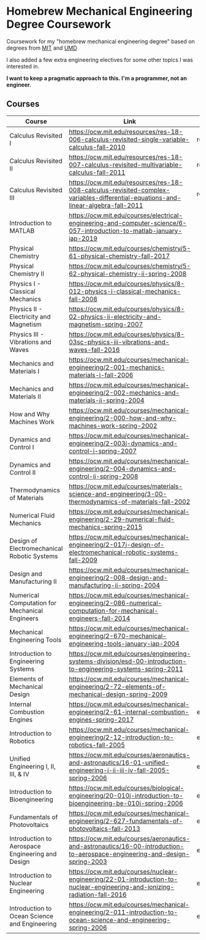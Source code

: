 # Homebrew Mechanical Engineering Degree Coursework

Coursework for my "homebrew mechanical engineering degree" based on degrees from [MIT](http://catalog.mit.edu/degree-charts/mechanical-engineering-course-2/) and [UMD](https://eng.umd.edu/sites/clark.umd.edu/files/enme-4yrplan-ge-2016-2017.pdf)

I also added a few extra engineering electives for some other topics I was interested in.

**I want to keep a pragmatic approach to this. I'm a programmer, not an engineer.**


## Courses
| Course                                           | Link                                                                                                                               | Note      |
| ------------------------------------------------ | ---------------------------------------------------------------------------------------------------------------------------------- | --------- |
| Calculus Revisited I                             | https://ocw.mit.edu/resources/res-18-006-calculus-revisited-single-variable-calculus-fall-2010                                     | refresher |
| Calculus Revisited II                            | https://ocw.mit.edu/resources/res-18-007-calculus-revisited-multivariable-calculus-fall-2011                                       | refresher |
| Calculus Revisited III                           | https://ocw.mit.edu/resources/res-18-008-calculus-revisited-complex-variables-differential-equations-and-linear-algebra-fall-2011  | refresher |
| Introduction to MATLAB                           | https://ocw.mit.edu/courses/electrical-engineering-and-computer-science/6-057-introduction-to-matlab-january-iap-2019              |           |
| Physical Chemistry                               | https://ocw.mit.edu/courses/chemistry/5-61-physical-chemistry-fall-2017                                                            |           |
| Physical Chemistry II                            | https://ocw.mit.edu/courses/chemistry/5-62-physical-chemistry-ii-spring-2008                                                       |           |
| Physics I - Classical Mechanics                  | https://ocw.mit.edu/courses/physics/8-012-physics-i-classical-mechanics-fall-2008                                                  |           |
| Physics II - Electricity and Magnetism           | https://ocw.mit.edu/courses/physics/8-02-physics-ii-electricity-and-magnetism-spring-2007                                          |           |
| Physics III - Vibrations and Waves               | https://ocw.mit.edu/courses/physics/8-03sc-physics-iii-vibrations-and-waves-fall-2016                                              |           |
| Mechanics and Materials I                        | https://ocw.mit.edu/courses/mechanical-engineering/2-001-mechanics-materials-i-fall-2006                                           |           |
| Mechanics and Materials II                       | https://ocw.mit.edu/courses/mechanical-engineering/2-002-mechanics-and-materials-ii-spring-2004                                    |           |
| How and Why Machines Work                        | https://ocw.mit.edu/courses/mechanical-engineering/2-000-how-and-why-machines-work-spring-2002                                     |           |
| Dynamics and Control I                           | https://ocw.mit.edu/courses/mechanical-engineering/2-003j-dynamics-and-control-i-spring-2007                                       |           |
| Dynamics and Control II                          | https://ocw.mit.edu/courses/mechanical-engineering/2-004-dynamics-and-control-ii-spring-2008                                       |           |
| Thermodynamics of Materials                      | https://ocw.mit.edu/courses/materials-science-and-engineering/3-00-thermodynamics-of-materials-fall-2002                           |           |
| Numerical Fluid Mechanics                        | https://ocw.mit.edu/courses/mechanical-engineering/2-29-numerical-fluid-mechanics-spring-2015                                      |           |
| Design of Electromechanical Robotic Systems      | https://ocw.mit.edu/courses/mechanical-engineering/2-017j-design-of-electromechanical-robotic-systems-fall-2009                    |           |
| Design and Manufacturing II                      | https://ocw.mit.edu/courses/mechanical-engineering/2-008-design-and-manufacturing-ii-spring-2004                                   |           |
| Numerical Computation for Mechanical Engineers   | https://ocw.mit.edu/courses/mechanical-engineering/2-086-numerical-computation-for-mechanical-engineers-fall-2014                  |           |
| Mechanical Engineering Tools                     | https://ocw.mit.edu/courses/mechanical-engineering/2-670-mechanical-engineering-tools-january-iap-2004                             |           |
| Introduction to Engineering Systems              | https://ocw.mit.edu/courses/engineering-systems-division/esd-00-introduction-to-engineering-systems-spring-2011                    |           |
| Elements of Mechanical Design                    | https://ocw.mit.edu/courses/mechanical-engineering/2-72-elements-of-mechanical-design-spring-2009                                  |           |
| Internal Combustion Engines                      | https://ocw.mit.edu/courses/mechanical-engineering/2-61-internal-combustion-engines-spring-2017                                    | elective  |
| Introduction to Robotics                         | https://ocw.mit.edu/courses/mechanical-engineering/2-12-introduction-to-robotics-fall-2005                                         | elective  |
| Unified Engineering I, II, III, & IV             | https://ocw.mit.edu/courses/aeronautics-and-astronautics/16-01-unified-engineering-i-ii-iii-iv-fall-2005-spring-2006               | elective  |
| Introduction to Bioengineering                   | https://ocw.mit.edu/courses/biological-engineering/20-010j-introduction-to-bioengineering-be-010j-spring-2006                      | elective  |
| Fundamentals of Photovoltaics                    | https://ocw.mit.edu/courses/mechanical-engineering/2-627-fundamentals-of-photovoltaics-fall-2013                                   | elective  |
| Introduction to Aerospace Engineering and Design | https://ocw.mit.edu/courses/aeronautics-and-astronautics/16-00-introduction-to-aerospace-engineering-and-design-spring-2003        | elective  |
| Introduction to Nuclear Engineering              | https://ocw.mit.edu/courses/nuclear-engineering/22-01-introduction-to-nuclear-engineering-and-ionizing-radiation-fall-2016         | elective  |
| Introduction to Ocean Science and Engineering    | https://ocw.mit.edu/courses/mechanical-engineering/2-011-introduction-to-ocean-science-and-engineering-spring-2006                 | elective  |
